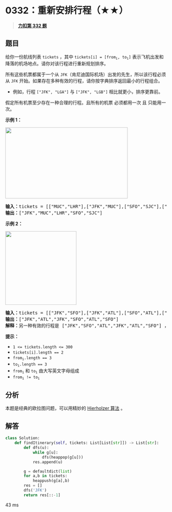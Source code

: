 # 0332：重新安排行程（★★）


> <u>**[力扣第 332 题](https://leetcode.cn/problems/reconstruct-itinerary/)**</u>

## 题目

<p>给你一份航线列表 <code>tickets</code> ，其中 <code>tickets[i] = [from<sub>i</sub>, to<sub>i</sub>]</code> 表示飞机出发和降落的机场地点。请你对该行程进行重新规划排序。</p>

<p>所有这些机票都属于一个从 <code>JFK</code>（肯尼迪国际机场）出发的先生，所以该行程必须从 <code>JFK</code> 开始。如果存在多种有效的行程，请你按字典排序返回最小的行程组合。</p>

<ul>
<li>例如，行程 <code>["JFK", "LGA"]</code> 与 <code>["JFK", "LGB"]</code> 相比就更小，排序更靠前。</li>
</ul>

<p>假定所有机票至少存在一种合理的行程。且所有的机票 必须都用一次 且 只能用一次。</p>



<p><strong>示例 1：</strong></p>
<img alt="" src="https://assets.leetcode.com/uploads/2021/03/14/itinerary1-graph.jpg" style="width: 382px; height: 222px;" />
<pre>
<strong>输入：</strong>tickets = [["MUC","LHR"],["JFK","MUC"],["SFO","SJC"],["LHR","SFO"]]
<strong>输出：</strong>["JFK","MUC","LHR","SFO","SJC"]
</pre>

<p><strong>示例 2：</strong></p>
<img alt="" src="https://assets.leetcode.com/uploads/2021/03/14/itinerary2-graph.jpg" style="width: 222px; height: 230px;" />
<pre>
<strong>输入：</strong>tickets = [["JFK","SFO"],["JFK","ATL"],["SFO","ATL"],["ATL","JFK"],["ATL","SFO"]]
<strong>输出：</strong>["JFK","ATL","JFK","SFO","ATL","SFO"]
<strong>解释：</strong>另一种有效的行程是 ["JFK","SFO","ATL","JFK","ATL","SFO"] ，但是它字典排序更大更靠后。
</pre>



<p><strong>提示：</strong></p>

<ul>
<li><code>1 <= tickets.length <= 300</code></li>
<li><code>tickets[i].length == 2</code></li>
<li><code>from<sub>i</sub>.length == 3</code></li>
<li><code>to<sub>i</sub>.length == 3</code></li>
<li><code>from<sub>i</sub></code> 和 <code>to<sub>i</sub></code> 由大写英文字母组成</li>
<li><code>from<sub>i</sub> != to<sub>i</sub></code></li>
</ul>


## 分析

本题是经典的欧拉图问题，可以用精妙的 [Hierholzer 算法](https://zhuanlan.zhihu.com/p/108411618) 。

## 解答

```python
class Solution:
    def findItinerary(self, tickets: List[List[str]]) -> List[str]:
        def dfs(u):
            while g[u]:
                dfs(heappop(g[u]))
            res.append(u)

        g = defaultdict(list)
        for a,b in tickets:
            heappush(g[a],b)
        res = []
        dfs('JFK')
        return res[::-1]
```
43 ms

